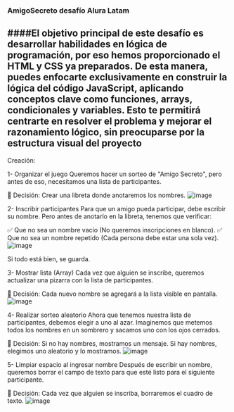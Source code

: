 ### AmigoSecreto desafío Alura Latam
####El objetivo principal de este desafío es desarrollar habilidades en lógica de programación, por eso hemos proporcionado el HTML y CSS ya preparados. De esta manera, puedes enfocarte exclusivamente en construir la lógica del código JavaScript, aplicando conceptos clave como funciones, arrays, condicionales y variables. Esto te permitirá centrarte en resolver el problema y mejorar el razonamiento lógico, sin preocuparse por la estructura visual del proyecto
----------------------------------------------------------------------------------------------------
Creación:

1- Organizar el juego
Queremos hacer un sorteo de "Amigo Secreto", pero antes de eso, necesitamos una lista de participantes.

📌 Decisión: Crear una libreta donde anotaremos los nombres.
![image](https://github.com/user-attachments/assets/6915bc93-71bc-4f81-8c19-e28cb2ce4378)

2- Inscribir participantes
Para que un amigo pueda participar, debe escribir su nombre.
Pero antes de anotarlo en la libreta, tenemos que verificar:

✅ Que no sea un nombre vacío (No queremos inscripciones en blanco).
✅ Que no sea un nombre repetido (Cada persona debe estar una sola vez).
![image](https://github.com/user-attachments/assets/c9bddf40-a8ed-42ad-a584-20385280dfdf)

Si todo está bien, se guarda.

3- Mostrar lista (Array)
Cada vez que alguien se inscribe, queremos actualizar una pizarra con la lista de participantes.

📌 Decisión:
Cada nuevo nombre se agregará a la lista visible en pantalla.
![image](https://github.com/user-attachments/assets/a9a4d241-9cc3-4761-a6f3-0e6f78bd0d66)

4- Realizar sorteo aleatorio
Ahora que tenemos nuestra lista de participantes, debemos elegir a uno al azar.
Imaginemos que metemos todos los nombres en un sombrero y sacamos uno con los ojos cerrados.

📌 Decisión:
Si no hay nombres, mostramos un mensaje.
Si hay nombres, elegimos uno aleatorio y lo mostramos.
![image](https://github.com/user-attachments/assets/15f62acb-1383-43de-8056-19c97e148513)

5- Limpiar espacio al ingresar nombre
Después de escribir un nombre, queremos borrar el campo de texto para que esté listo para el siguiente participante.

📌 Decisión:
Cada vez que alguien se inscriba, borraremos el cuadro de texto.
![image](https://github.com/user-attachments/assets/38c1cccb-f173-4dfc-bb2f-cde4168573e7)





